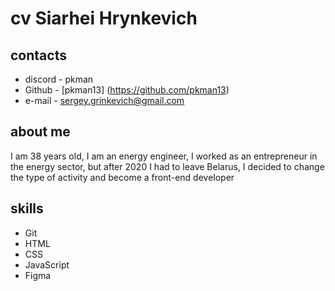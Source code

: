 # cv Siarhei Hrynkevich

## contacts 

* discord - pkman
* Github - [pkman13] (https://github.com/pkman13)
* e-mail - sergey.grinkevich@gmail.com

## about me 

I am 38 years old, I am an energy engineer, I worked as an entrepreneur in the energy sector, but after 2020 I had to leave Belarus, I decided to change the type of activity and become a front-end developer

## skills

* Git
* HTML
* CSS
* JavaScript
* Figma





